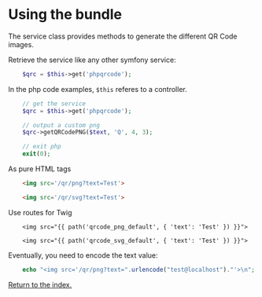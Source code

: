 Using the bundle
================

The service class provides methods to generate the different QR Code images.

Retrieve the service like any other symfony service:

```php
    $qrc = $this->get('phpqrcode');
```

In the php code examples, ``$this`` referes to a controller.

```php
    // get the service
    $qrc = $this->get('phpqrcode');

    // output a custom png
    $qrc->getQRCodePNG($text, 'Q', 4, 3);

    // exit php
    exit(0);
```

As pure HTML tags
```html
    <img src='/qr/png?text=Test'>

    <img src='/qr/svg?text=Test'>
```

Use routes for Twig
```twig
    <img src="{{ path('qrcode_png_default', { 'text': 'Test' }) }}">

    <img src="{{ path('qrcode_svg_default', { 'text': 'Test' }) }}">
```

Eventually, you need to encode the text value:

```php
    echo "<img src='/qr/png?text=".urlencode("test@localhost")."'>\n";
```

[Return to the index.](index.md)

